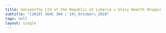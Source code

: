 ```yaml
---
title: Galsworthy Ltd of the Republic of Liberia v Glory Wealth Shipping Pte Ltd
subtitle: "[2010] SGHC 304 / 14\_October\_2010"
tags: null
layout: single
---
```


